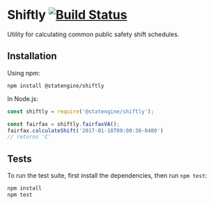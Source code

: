 # Shiftly [![Build Status](https://travis-ci.org/StatEngine/shiftly.svg?branch=master)](https://travis-ci.org/StatEngine/shiftly)
Utility for calculating common public safety shift schedules.

## Installation

Using npm:
```
npm install @statengine/shiftly
```

In Node.js:
```javascript
const shiftly = require('@statengine/shiftly');

const fairfax = shiftly.fairfaxVA();
fairfax.calculateShift('2017-01-18T09:00:30-0400')
// returns 'C'
```

## Tests
To run the test suite, first install the dependencies, then run `npm test`:

```bash
npm install
npm test
```
